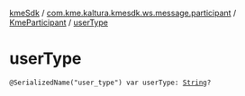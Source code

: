 [kmeSdk](../../index.md) / [com.kme.kaltura.kmesdk.ws.message.participant](../index.md) / [KmeParticipant](index.md) / [userType](./user-type.md)

# userType

`@SerializedName("user_type") var userType: `[`String`](https://kotlinlang.org/api/latest/jvm/stdlib/kotlin/-string/index.html)`?`